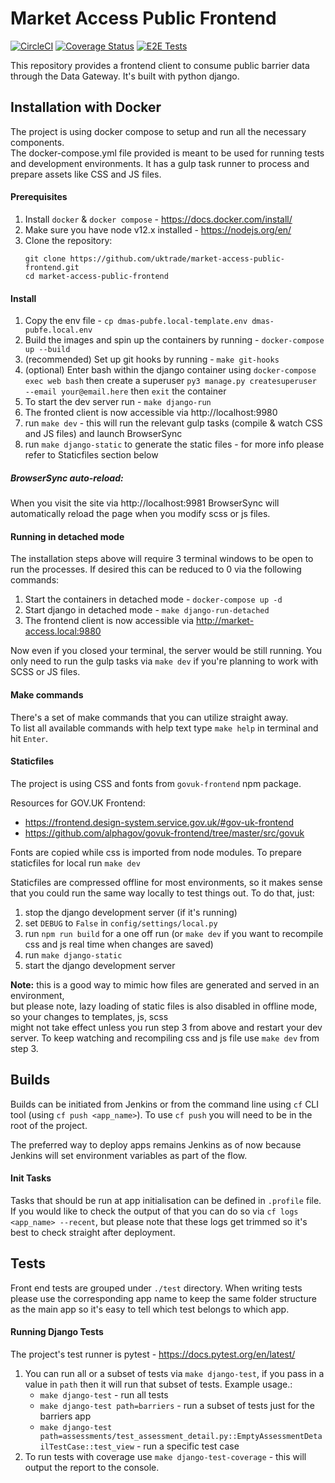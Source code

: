 # Market Access Public Frontend 
[![CircleCI](https://circleci.com/gh/uktrade/market-access-public-frontend.svg?style=svg)](https://circleci.com/gh/uktrade/market-access-public-frontend)
[![Coverage Status](https://coveralls.io/repos/github/uktrade/market-access-public-frontend/badge.svg?branch=master)](https://coveralls.io/github/uktrade/market-access-public-frontend?branch=master)
[![E2E Tests](https://github.com/uktrade/market-access-public-frontend/workflows/E2E%20Tests/badge.svg)](https://github.com/uktrade/market-access-public-frontend/actions)

This repository provides a frontend client to consume public barrier data through the Data Gateway.
It's built with python django. 

## Installation with Docker

The project is using docker compose to setup and run all the necessary components. \
The docker-compose.yml file provided is meant to be used for running tests and development environments.
It has a gulp task runner to process and prepare assets like CSS and JS files. 

#### Prerequisites
1. Install `docker` & `docker compose` - https://docs.docker.com/install/
2. Make sure you have node v12.x installed - https://nodejs.org/en/
2. Clone the repository:
    ```shell
    git clone https://github.com/uktrade/market-access-public-frontend.git
    cd market-access-public-frontend
    ```

#### Install
1. Copy the env file - `cp dmas-pubfe.local-template.env dmas-pubfe.local.env`  
2. Build the images and spin up the containers by running - `docker-compose up --build`
3. (recommended) Set up git hooks by running - `make git-hooks`
4. (optional) Enter bash within the django container using `docker-compose exec web bash`
then create a superuser `py3 manage.py createsuperuser --email your@email.here` then `exit` the container
5. To start the dev server run - `make django-run`
6. The fronted client is now accessible via http://localhost:9980
7. run `make dev` - this will run the relevant gulp tasks (compile & watch CSS and JS files) and launch BrowserSync
8. run `make django-static` to generate the static files - for more info please refer to Staticfiles section below

##### BrowserSync auto-reload:
When you visit the site via http://localhost:9981 BrowserSync will automatically reload the page when you modify scss or js files.

#### Running in detached mode
The installation steps above will require 3 terminal windows to be open to run the processes.
If desired this can be reduced to 0 via the following commands:
1. Start the containers in detached mode - `docker-compose up -d`
2. Start django in detached mode - `make django-run-detached`
3. The frontend client is now accessible via http://market-access.local:9880

Now even if you closed your terminal, the server would be still running.
You only need to run the gulp tasks via `make dev` if you're planning to work with SCSS or JS files. 

#### Make commands
There's a set of make commands that you can utilize straight away. \
To list all available commands with help text type `make help` in terminal and hit `Enter`.

#### Staticfiles
The project is using CSS and fonts from `govuk-frontend` npm package.

Resources for GOV.UK Frontend:
- https://frontend.design-system.service.gov.uk/#gov-uk-frontend
- https://github.com/alphagov/govuk-frontend/tree/master/src/govuk

Fonts are copied while css is imported from node modules.
To prepare staticfiles for local run `make dev`

Staticfiles are compressed offline for most environments, so it makes sense that you could run the same way locally to test things out. 
To do that, just: 
1. stop the django development server (if it's running) 
2. set `DEBUG` to `False` in `config/settings/local.py`
3. run `npm run build` for a one off run (or `make dev` if you want to recompile css and js real time when changes are saved)
3. run `make django-static`
4. start the django development server

**Note:** this is a good way to mimic how files are generated and served in an environment, \
but please note, lazy loading of static files is also disabled in offline mode, so your changes to templates, js, scss \
might not take effect unless you run step 3 from above and restart your dev server.
To keep watching and recompiling css and js file use `make dev` from step 3. 

## Builds
Builds can be initiated from Jenkins or from the command line using `cf` CLI tool (using `cf push <app_name>`).
To use `cf push` you will need to be in the root of the project.

The preferred way to deploy apps remains Jenkins as of now because Jenkins will set environment variables as part of the flow.

#### Init Tasks
Tasks that should be run at app initialisation can be defined in `.profile` file.
If you would like to check the output of that you can do so via `cf logs <app_name> --recent`, but 
please note that these logs get trimmed so it's best to check straight after deployment. 

## Tests
Front end tests are grouped under `./test` directory. When writing tests please use the corresponding app name to keep the same folder structure as the main app so it's easy to tell which test belongs to which app.

#### Running Django Tests
The project's test runner is pytest - https://docs.pytest.org/en/latest/
1. You can run all or a subset of tests via `make django-test`, if you pass in a value in `path` then it will run that subset of tests.
Example usage.:
	- `make django-test` - run all tests
	- `make django-test path=barriers` - run a subset of tests just for the barriers app
	- `make django-test path=assessments/test_assessment_detail.py::EmptyAssessmentDetailTestCase::test_view` - run a specific test case
2. To run tests with coverage use `make django-test-coverage` - this will output the report to the console.

